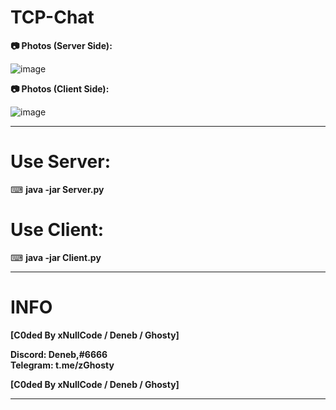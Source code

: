 # TCP-Chat

__📷 Photos (Server Side):__

![image](https://daiki.go-outsi.de/57Fu1bJjD)

__📷 Photos (Client Side):__

![image](https://daiki.go-outsi.de/57FueeER5)
****
# Use Server:

⌨ __java -jar Server.py__

# Use Client:

⌨ __java -jar Client.py__

****
# INFO

**__[C0ded By xNullCode / Deneb / Ghosty]__**
                        
__Discord: Deneb,#6666__    
__Telegram: t.me/zGhosty__       

**__[C0ded By xNullCode / Deneb / Ghosty]__**

****
